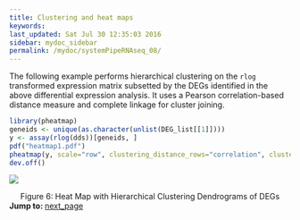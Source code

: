 ```yaml
---
title: Clustering and heat maps
keywords: 
last_updated: Sat Jul 30 12:35:03 2016
sidebar: mydoc_sidebar
permalink: /mydoc/systemPipeRNAseq_08/
---
```


The following example performs hierarchical clustering on the `rlog`
transformed expression matrix subsetted by the DEGs identified in the above
differential expression analysis. It uses a Pearson correlation-based distance
measure and complete linkage for cluster joining.


```r
library(pheatmap)
geneids <- unique(as.character(unlist(DEG_list[[1]])))
y <- assay(rlog(dds))[geneids, ]
pdf("heatmap1.pdf")
pheatmap(y, scale="row", clustering_distance_rows="correlation", clustering_distance_cols="correlation")
dev.off()
```

![](../systemPipeRNAseq_files/heatmap1.png)
<div align="center">Figure 6: Heat Map with Hierarchical Clustering Dendrograms of DEGs</div>

<div class="tags">
<b>Jump to: </b>
<a href="../../mydoc/systemPipeRNAseq_09/" class="btn btn-default navbar-btn cursorNorm" role="button">next_page</a>
</div>
